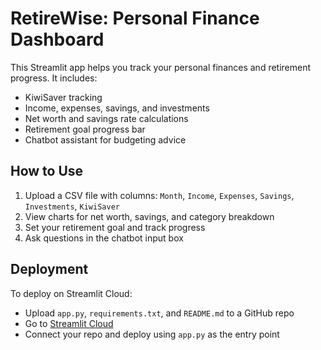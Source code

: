 # RetireWise: Personal Finance Dashboard

This Streamlit app helps you track your personal finances and retirement progress. It includes:

- KiwiSaver tracking
- Income, expenses, savings, and investments
- Net worth and savings rate calculations
- Retirement goal progress bar
- Chatbot assistant for budgeting advice

## How to Use

1. Upload a CSV file with columns: `Month`, `Income`, `Expenses`, `Savings`, `Investments`, `KiwiSaver`
2. View charts for net worth, savings, and category breakdown
3. Set your retirement goal and track progress
4. Ask questions in the chatbot input box

## Deployment

To deploy on Streamlit Cloud:
- Upload `app.py`, `requirements.txt`, and `README.md` to a GitHub repo
- Go to [Streamlit Cloud](https://streamlit.io/cloud)
- Connect your repo and deploy using `app.py` as the entry point
